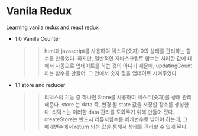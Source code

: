 # Vanila Redux

Learning vanila redux and react redux

- 1.0 Vanilla Counter

  > > html과 javascript를 사용하여 텍스트(숫자) 0의 상태를 관리하는 함수를 만들었다.
  > > 하지만, 일반적인 자바스크립트 함수는 처리한 값에 대해서 자동으로 업데이트를 하는 것이 아니기 때문에, updatingCount라는 함수를 만들어, 그 안에서 숫자 값을 업데이트 시켜주었다.

- 1.1 store and reducer
  > > 리덕스의 기능 중 하나인 Store를 사용하여 텍스트(숫자)를 상태 관리 해준다.
  > > store 는 data 즉, 변경 될 state 값을 저장할 장소를 생성한다.
  > > 리덕스는 이러한 data 관리를 도와주기 위해 만들어 졌다.
  > > createStore는 반드시 리듀서함수를 메개변수로 받아야 하는데, 그 메개변수에서 return 되는 값을 통해서 상태를 관리할 수 있게 된다.

